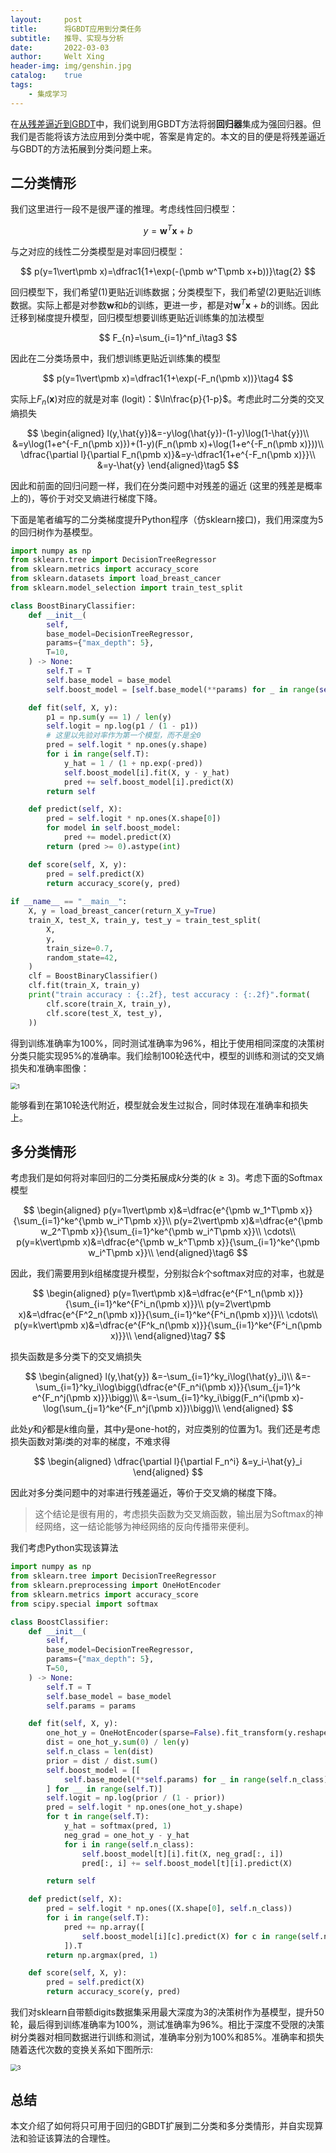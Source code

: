 ```yaml
---
layout:     post
title:      将GBDT应用到分类任务
subtitle:   推导、实现与分析
date:       2022-03-03
author:     Welt Xing
header-img: img/genshin.jpg
catalog:    true
tags:
    - 集成学习
---
```


在[从残差逼近到GBDT](https://welts.xyz/2022/02/28/gb/)中，我们说到用GBDT方法将弱**回归器**集成为强回归器。但我们是否能将该方法应用到分类中呢，答案是肯定的。本文的目的便是将残差逼近与GBDT的方法拓展到分类问题上来。

## 二分类情形

我们这里进行一段不是很严谨的推理。考虑线性回归模型：

$$
y=\pmb w^T\pmb x+b\tag{1}
$$

与之对应的线性二分类模型是对率回归模型：

$$
p(y=1\vert\pmb x)=\dfrac1{1+\exp(-(\pmb w^T\pmb x+b))}\tag{2}
$$

回归模型下，我们希望(1)更贴近训练数据；分类模型下，我们希望(2)更贴近训练数据。实际上都是对参数$\pmb w$和$b$的训练，更进一步，都是对$\pmb w^T\pmb x+b$的训练。因此迁移到梯度提升模型，回归模型想要训练更贴近训练集的加法模型

$$
F_{n}=\sum_{i=1}^nf_i\tag3
$$

因此在二分类场景中，我们想训练更贴近训练集的模型

$$
p(y=1\vert\pmb x)=\dfrac1{1+\exp(-F_n(\pmb x))}\tag4
$$

实际上$F_n(\pmb x)$对应的就是对率 (logit)：$\ln\frac{p}{1-p}$。考虑此时二分类的交叉熵损失

$$
\begin{aligned}
l(y,\hat{y})&=-y\log(\hat{y})-(1-y)\log(1-\hat{y})\\
&=y\log(1+e^{-F_n(\pmb x)})+(1-y)(F_n(\pmb x)+\log(1+e^{-F_n(\pmb x)}))\\
\dfrac{\partial l}{\partial F_n(\pmb x)}&=y-\dfrac1{1+e^{-F_n(\pmb x)}}\\
&=y-\hat{y}
\end{aligned}\tag5
$$

因此和前面的回归问题一样，我们在分类问题中对残差的逼近 (这里的残差是概率上的)，等价于对交叉熵进行梯度下降。

下面是笔者编写的二分类梯度提升Python程序（仿sklearn接口)，我们用深度为5的回归树作为基模型。

```python
import numpy as np
from sklearn.tree import DecisionTreeRegressor
from sklearn.metrics import accuracy_score
from sklearn.datasets import load_breast_cancer
from sklearn.model_selection import train_test_split

class BoostBinaryClassifier:
    def __init__(
        self,
        base_model=DecisionTreeRegressor,
        params={"max_depth": 5},
        T=10,
    ) -> None:
        self.T = T
        self.base_model = base_model
        self.boost_model = [self.base_model(**params) for _ in range(self.T)]

    def fit(self, X, y):
        p1 = np.sum(y == 1) / len(y)
        self.logit = np.log(p1 / (1 - p1))
        # 这里以先验对率作为第一个模型，而不是全0
        pred = self.logit * np.ones(y.shape)
        for i in range(self.T):
            y_hat = 1 / (1 + np.exp(-pred))
            self.boost_model[i].fit(X, y - y_hat)
            pred += self.boost_model[i].predict(X)
        return self

    def predict(self, X):
        pred = self.logit * np.ones(X.shape[0])
        for model in self.boost_model:
            pred += model.predict(X)
        return (pred >= 0).astype(int)

    def score(self, X, y):
        pred = self.predict(X)
        return accuracy_score(y, pred)
    
if __name__ == "__main__":
    X, y = load_breast_cancer(return_X_y=True)
    train_X, test_X, train_y, test_y = train_test_split(
        X,
        y,
        train_size=0.7,
        random_state=42,
    )
    clf = BoostBinaryClassifier()
    clf.fit(train_X, train_y)
    print("train accuracy : {:.2f}, test accuracy : {:.2f}".format(
        clf.score(train_X, train_y),
        clf.score(test_X, test_y),
    ))
```

得到训练准确率为100%，同时测试准确率为96%，相比于使用相同深度的决策树分类只能实现95%的准确率。我们绘制100轮迭代中，模型的训练和测试的交叉熵损失和准确率图像：

<img src="/img/xgboost/boost_classify.png" alt="1" style="zoom: 67%;" />

能够看到在第10轮迭代附近，模型就会发生过拟合，同时体现在准确率和损失上。

## 多分类情形

考虑我们是如何将对率回归的二分类拓展成$k$分类的($k\geq3$)。考虑下面的Softmax模型

$$
\begin{aligned}
p(y=1\vert\pmb x)&=\dfrac{e^{\pmb w_1^T\pmb x}}{\sum_{i=1}^ke^{\pmb w_i^T\pmb x}}\\
p(y=2\vert\pmb x)&=\dfrac{e^{\pmb w_2^T\pmb x}}{\sum_{i=1}^ke^{\pmb w_i^T\pmb x}}\\
\cdots\\
p(y=k\vert\pmb x)&=\dfrac{e^{\pmb w_k^T\pmb x}}{\sum_{i=1}^ke^{\pmb w_i^T\pmb x}}\\
\end{aligned}\tag6
$$

因此，我们需要用到$k$组梯度提升模型，分别拟合$k$个softmax对应的对率，也就是

$$
\begin{aligned}
p(y=1\vert\pmb x)&=\dfrac{e^{F^1_n(\pmb x)}}{\sum_{i=1}^ke^{F^i_n(\pmb x)}}\\
p(y=2\vert\pmb x)&=\dfrac{e^{F^2_n(\pmb x)}}{\sum_{i=1}^ke^{F^i_n(\pmb x)}}\\
\cdots\\
p(y=k\vert\pmb x)&=\dfrac{e^{F^k_n(\pmb x)}}{\sum_{i=1}^ke^{F^i_n(\pmb x)}}\\
\end{aligned}\tag7
$$

损失函数是多分类下的交叉熵损失

$$
\begin{aligned}
l(y,\hat{y})
&=-\sum_{i=1}^ky_i\log(\hat{y}_i)\\
&=-\sum_{i=1}^ky_i\log\bigg(\dfrac{e^{F_n^i(\pmb x)}}{\sum_{j=1}^k e^{F_n^j(\pmb x)}}\bigg)\\
&=-\sum_{i=1}^ky_i\bigg(F_n^i(\pmb x)-\log(\sum_{j=1}^ke^{F_n^j(\pmb x)})\bigg)\\
\end{aligned}
$$

此处$y$和$\hat{y}$都是$k$维向量，其中$y$是one-hot的，对应类别的位置为1。我们还是考虑损失函数对第$i$类的对率的梯度，不难求得

$$
\begin{aligned}
\dfrac{\partial l}{\partial F_n^i}
&=y_i-\hat{y}_i
\end{aligned}
$$

因此对多分类问题中的对率进行残差逼近，等价于交叉熵的梯度下降。

> 这个结论是很有用的，考虑损失函数为交叉熵函数，输出层为Softmax的神经网络，这一结论能够为神经网络的反向传播带来便利。

我们考虑Python实现该算法

```python
import numpy as np
from sklearn.tree import DecisionTreeRegressor
from sklearn.preprocessing import OneHotEncoder
from sklearn.metrics import accuracy_score
from scipy.special import softmax

class BoostClassifier:
    def __init__(
        self,
        base_model=DecisionTreeRegressor,
        params={"max_depth": 5},
        T=50,
    ) -> None:
        self.T = T
        self.base_model = base_model
        self.params = params

    def fit(self, X, y):
        one_hot_y = OneHotEncoder(sparse=False).fit_transform(y.reshape(-1, 1))
        dist = one_hot_y.sum(0) / len(y)
        self.n_class = len(dist)
        prior = dist / dist.sum()
        self.boost_model = [[
            self.base_model(**self.params) for _ in range(self.n_class)
        ] for __ in range(self.T)]
        self.logit = np.log(prior / (1 - prior))
        pred = self.logit * np.ones(one_hot_y.shape)
        for t in range(self.T):
            y_hat = softmax(pred, 1)
            neg_grad = one_hot_y - y_hat
            for i in range(self.n_class):
                self.boost_model[t][i].fit(X, neg_grad[:, i])
                pred[:, i] += self.boost_model[t][i].predict(X)

        return self

    def predict(self, X):
        pred = self.logit * np.ones((X.shape[0], self.n_class))
        for i in range(self.T):
            pred += np.array([
                self.boost_model[i][c].predict(X) for c in range(self.n_class)
            ]).T
        return np.argmax(pred, 1)

    def score(self, X, y):
        pred = self.predict(X)
        return accuracy_score(y, pred)
```

我们对sklearn自带额digits数据集采用最大深度为3的决策树作为基模型，提升50轮，最后得到训练准确率为100%，测试准确率为96%。相比于深度不受限的决策树分类器对相同数据进行训练和测试，准确率分别为100%和85%。准确率和损失随着迭代次数的变换关系如下图所示:

<img src="/img/xgboost/boost_multi.png" alt="3" style="zoom:67%;" />

## 总结

本文介绍了如何将只可用于回归的GBDT扩展到二分类和多分类情形，并自实现算法和验证该算法的合理性。
